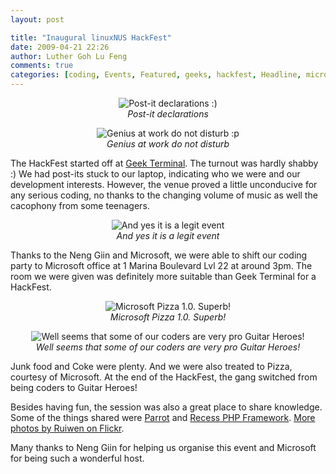 ```yaml
---
layout: post

title: "Inaugural linuxNUS HackFest"
date: 2009-04-21 22:26
author: Luther Goh Lu Feng
comments: true
categories: [coding, Events, Featured, geeks, hackfest, Headline, microsoft, Photos]
---
```

<div align="center"><p><img src="http://farm4.static.flickr.com/3493/3459142749_d14f547d52.jpg?v=0" alt="Post-it declarations :)" /><br /><em>Post-it declarations</em></p>
<p><img src="http://farm4.static.flickr.com/3586/3459961604_ef56c6c989.jpg?v=0" alt="Genius at work do not disturb :p" /><br /><em>Genius at work do not disturb</em></p>
</div>

The HackFest started off at <a href="http://www.geekterminal.com/">Geek Terminal</a>. The turnout was hardly shabby :) We had post-its stuck to our laptop, indicating who we were and our development interests. However, the venue proved a little unconducive for any serious coding, no thanks to the changing volume of music as well the cacophony from some teenagers.

<div align="center"><p><img src="http://farm4.static.flickr.com/3621/3459157841_c595bbd5f2.jpg?v=0" alt="And yes it is a legit event" /><br /><em>And yes it is a legit event</em></p></div>

Thanks to the Neng Giin and Microsoft, we were able to shift our coding party to Microsoft office at 1 Marina Boulevard Lvl 22 at around 3pm. The room we were given was definitely more suitable than Geek Terminal for a HackFest.

<div align="center"><p><img src="http://farm4.static.flickr.com/3650/3459161345_8427b40658.jpg?v=0" alt="Microsoft Pizza 1.0. Superb!" /><br /><em>Microsoft Pizza 1.0. Superb!</em></p>
<p><img src="http://farm4.static.flickr.com/3477/3459980830_0d469c8b5c.jpg?v=0" alt="Well seems that some of our coders are very pro Guitar Heroes!" /><br /><em>Well seems that some of our coders are very pro Guitar Heroes!</em></p>
</div>

Junk food and Coke were plenty. And we were also treated to Pizza, courtesy of Microsoft. At the end of the HackFest, the gang switched from being coders to Guitar Heroes!

Besides having fun, the session was also a great place to share knowledge. Some of the things shared were <a href="http://www.parrot.org/">Parrot</a> and <a href="http://www.recessframework.org/">Recess PHP Framework</a>. <a href="http://www.flickr.com/photos/ruiwen/sets/72157617001011319/">More photos by Ruiwen on Flickr</a>.

Many thanks to Neng Giin for helping us organise this event and Microsoft for being such a wonderful host.
